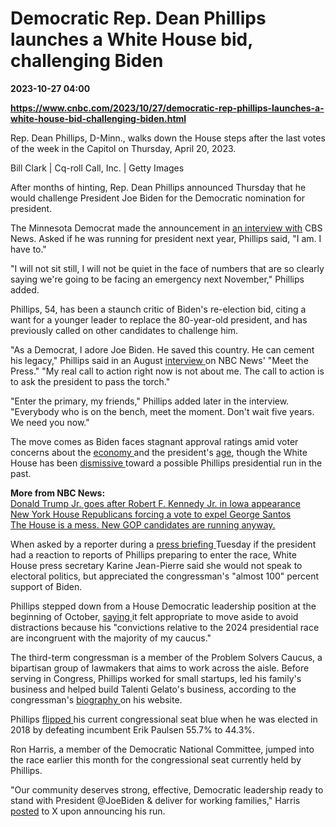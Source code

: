 # Democratic Rep. Dean Phillips launches a White House bid, challenging Biden

**2023-10-27 04:00**

**https://www.cnbc.com/2023/10/27/democratic-rep-phillips-launches-a-white-house-bid-challenging-biden.html**

Rep. Dean Phillips, D-Minn., walks down the House steps after the last votes of the week in the Capitol on Thursday, April 20, 2023.

Bill Clark | Cq-roll Call, Inc. | Getty Images

After months of hinting, Rep. Dean Phillips announced Thursday that he would challenge President Joe Biden for the Democratic nomination for president.

The Minnesota Democrat made the announcement in [an interview with](https://twitter.com/CBSMornings/status/1717718226132520968) CBS News. Asked if he was running for president next year, Phillips said, "I am. I have to."

"I will not sit still, I will not be quiet in the face of numbers that are so clearly saying we're going to be facing an emergency next November," Phillips added.

Phillips, 54, has been a staunch critic of Biden's re-election bid, citing a want for a younger leader to replace the 80-year-old president, and has previously called on other candidates to challenge him.

"As a Democrat, I adore Joe Biden. He saved this country. He can cement his legacy," Phillips said in an August [interview ](https://www.nbcnews.com/meet-the-press/meet-press-august-13-2023-n1307028)on NBC News' "Meet the Press." "My real call to action right now is not about me. The call to action is to ask the president to pass the torch."

"Enter the primary, my friends," Phillips added later in the interview. "Everybody who is on the bench, meet the moment. Don't wait five years. We need you now."

The move comes as Biden faces stagnant approval ratings amid voter concerns about the [economy ](https://www.nbcnews.com/meet-the-press/meetthepressblog/biden-outperforms-approval-rating-head-head-matchup-trump-rcna117623)and the president's [age](https://www.cnbc.com/2023/09/24/poll-overwhelming-majorities-express-concerns-about-biden-trump-ahead-of-2024-race.html?&amp;qsearchterm=Poll:%20Overwhelming%20majorities%20express%20concerns%20about%20Biden,%20Trump%20ahead%20of%202024%20race), though the White House has been [dismissive ](https://www.nbcnews.com/politics/2024-election/white-house-unconcerned-rep-dean-phillips-long-shot-democratic-primary-rcna122187)toward a possible Phillips presidential run in the past.

**More from NBC News:**  
[Donald Trump Jr. goes after Robert F. Kennedy Jr. in Iowa appearance](https://www.nbcnews.com/politics/2024-election/donald-trump-jr-goes-robert-f-kennedy-jr-iowa-appearance-rcna122421)  
[New York House Republicans forcing a vote to expel George Santos](https://www.nbcnews.com/politics/congress/new-york-house-republicans-forcing-vote-expel-george-santos-rcna122412)  
[The House is a mess. New GOP candidates are running anyway.](https://www.nbcnews.com/politics/2024-election/house-mess-new-gop-candidates-are-running-anyway-rcna122070)

When asked by a reporter during a [press briefing ](https://www.whitehouse.gov/briefing-room/press-briefings/2023/10/24/press-briefing-by-press-secretary-karine-jean-pierre-and-nsc-coordinator-for-strategic-communications-john-kirby-23/)Tuesday if the president had a reaction to reports of Phillips preparing to enter the race, White House press secretary Karine Jean-Pierre said she would not speak to electoral politics, but appreciated the congressman's "almost 100" percent support of Biden.

Phillips stepped down from a House Democratic leadership position at the beginning of October, [saying ](https://www.nbcnews.com/politics/politics-news/rep-dean-phillips-exits-house-democratic-leadership-urging-challenge-b-rcna118309)it felt appropriate to move aside to avoid distractions because his "convictions relative to the 2024 presidential race are incongruent with the majority of my caucus."

The third-term congressman is a member of the Problem Solvers Caucus, a bipartisan group of lawmakers that aims to work across the aisle. Before serving in Congress, Phillips worked for small startups, led his family's business and helped build Talenti Gelato's business, according to the congressman's [biography ](https://phillips.house.gov/dean/)on his website.

Phillips [flipped ](https://www.nbcnews.com/politics/2018-election/midterms/mn/)his current congressional seat blue when he was elected in 2018 by defeating incumbent Erik Paulsen 55.7% to 44.3%.

Ron Harris, a member of the Democratic National Committee, jumped into the race earlier this month for the congressional seat currently held by Phillips.

"Our community deserves strong, effective, Democratic leadership ready to stand with President @JoeBiden & deliver for working families," Harris [posted](https://twitter.com/ronharrismn/status/1712804248088395972) to X upon announcing his run.